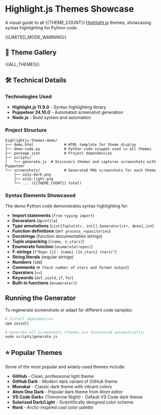 # Highlight.js Themes Showcase

A visual guide to all {{THEME_COUNT}} [Highlight.js](https://highlightjs.org/) themes, showcasing syntax highlighting for Python code. 

{{LIMITED_MODE_WARNING}}

## 🎨 Theme Gallery

{{ALL_THEMES}}

## 🛠️ Technical Details

### Technologies Used

- **Highlight.js 11.9.0** - Syntax highlighting library
- **Puppeteer 24.10.0** - Automated screenshot generation
- **Node.js** - Build system and automation

### Project Structure

```
highlightjs-themes-demo/
├── demo.html              # HTML template for theme display
├── demo-code.py           # Python code snippet used in all themes
├── package.json           # Project dependencies
├── scripts/
│   └── generate.js  # Discovers themes and captures screenshots with Puppeteer
└── screenshots/           # Generated PNG screenshots for each theme
    ├── a11y-dark.png
    ├── a11y-light.png
    └── ... ({{THEME_COUNT}} total)
```

### Syntax Elements Showcased
The demo Python code demonstrates syntax highlighting for:
- **Import statements** (`from typing import`)
- **Decorators** (`@profile`)
- **Type annotations** (`List[Tuple[str, int]]`, `Generator[str, None]`, `int`)
- **Function definitions** (`def process_repositories`)
- **Docstrings** (function documentation strings)
- **Tuple unpacking** (`(name, n_stars)`)
- **Enumerate function** (`enumerate(repos)`)
- **F-strings** (`f"Repo {i}: {name} ({n_stars} stars)"`)
- **String literals** (regular strings)
- **Numbers** (`100`)
- **Comments** (`# Check number of stars and format output`)
- **Operators** (`>=`)
- **Keywords** (`def`, `yield`, `if`, `for`)
- **Built-in functions** (`enumerate()`)

## Running the Generator

To regenerate screenshots or adapt for different code samples:

```bash
# Install dependencies
npm install

# Generate all screenshots (themes are discovered automatically)
node scripts/generate.js
```

## ⭐ Popular Themes

Some of the most popular and widely-used themes include:
- **GitHub** - Clean, professional light theme
- **GitHub Dark** - Modern dark variant of GitHub theme
- **Monokai** - Classic dark theme with vibrant colors
- **Atom One Dark** - Popular dark theme from Atom editor
- **VS Code Dark+** (Tomorrow Night) - Default VS Code dark theme
- **Solarized Dark/Light** - Scientifically designed color scheme
- **Nord** - Arctic-inspired cool color palette


